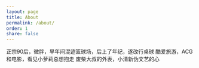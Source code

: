 ```yaml
---
layout: page
title: About
permalink: /about/
order: 1
share: false
---
```


正宗90后，微胖，早年间混迹篮球场，后上了年纪，遂改行桌球 
酷爱旅游，ACG和电影，看见小萝莉总想抱走 
废柴大叔的外表，小清新伪文艺的心  

